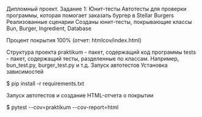 Дипломный проект. Задание 1: Юнит-тесты
Автотесты для проверки программы, которая помогает заказать бургер в Stellar Burgers
Реализованные сценарии
Созданы юнит-тесты, покрывающие классы Bun, Burger, Ingredient, Database

Процент покрытия 100% (отчет: htmlcov/index.html)

Структура проекта
praktikum - пакет, содержащий код программы
tests - пакет, содержащий тесты, разделенные по классам. Например, bun_test.py, burger_test.py и т.д.
Запуск автотестов
Установка зависимостей

$ pip install -r requirements.txt

Запуск автотестов и создание HTML-отчета о покрытии

$ pytest --cov=praktikum --cov-report=html